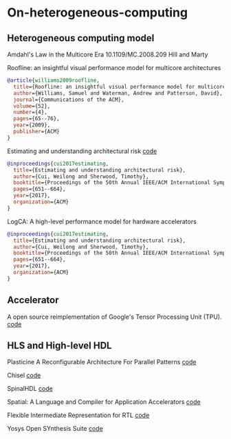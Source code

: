 # On-heterogeneous-computing


## Heterogeneous computing model

Amdahl's Law in the Multicore Era 10.1109/MC.2008.209 Hill and Marty


Roofline: an insightful visual performance model for multicore architectures
```bib
@article{williams2009roofline,
  title={Roofline: an insightful visual performance model for multicore architectures},
  author={Williams, Samuel and Waterman, Andrew and Patterson, David},
  journal={Communications of the ACM},
  volume={52},
  number={4},
  pages={65--76},
  year={2009},
  publisher={ACM}
}
```


Estimating and understanding architectural risk [code](https://github.com/UCSBarchlab/Archrisk)
```bib
@inproceedings{cui2017estimating,
  title={Estimating and understanding architectural risk},
  author={Cui, Weilong and Sherwood, Timothy},
  booktitle={Proceedings of the 50th Annual IEEE/ACM International Symposium on Microarchitecture},
  pages={651--664},
  year={2017},
  organization={ACM}
}
```



LogCA: A high-level performance model for hardware accelerators
```bib
@inproceedings{cui2017estimating,
  title={Estimating and understanding architectural risk},
  author={Cui, Weilong and Sherwood, Timothy},
  booktitle={Proceedings of the 50th Annual IEEE/ACM International Symposium on Microarchitecture},
  pages={651--664},
  year={2017},
  organization={ACM}
}
```

## Accelerator

A open source reimplementation of Google's Tensor Processing Unit (TPU). [code](https://github.com/UCSBarchlab/OpenTPU)


## HLS and High-level HDL


Plasticine A Reconfigurable Architecture For Parallel Patterns [code](https://github.com/gsneha26/plasticine)


Chisel [code](https://chisel.eecs.berkeley.edu/)


SpinalHDL [code](https://spinalhdl.github.io/SpinalDoc/)


Spatial: A Language and Compiler for Application Accelerators [code](https://github.com/stanford-ppl/spatial-lang)


Flexible Intermediate Representation for RTL [code](https://github.com/freechipsproject/firrtl)


Yosys Open SYnthesis Suite [code](https://github.com/YosysHQ/yosys)